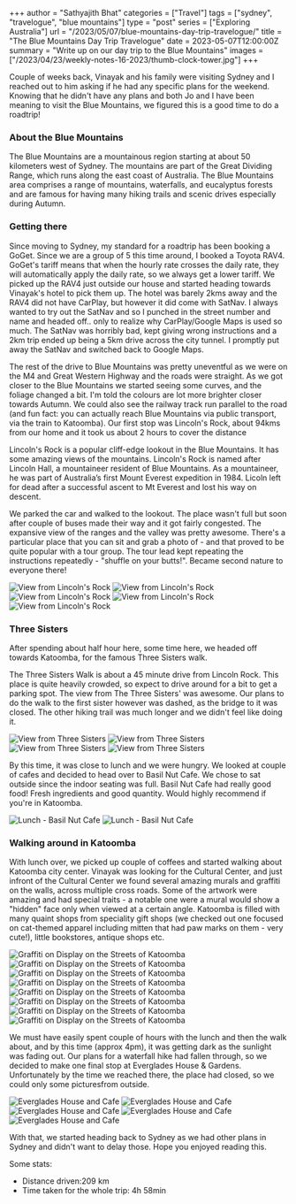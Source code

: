 +++
author = "Sathyajith Bhat"
categories = ["Travel"]
tags = ["sydney", "travelogue", "blue mountains"]
type = "post"
series = ["Exploring Australia"]
url = "/2023/05/07/blue-mountains-day-trip-travelogue/"
title = "The Blue Mountains Day Trip Travelogue"
date = 2023-05-07T12:00:00Z
summary = "Write up on our day trip to the Blue Mountains"
images = ["/2023/04/23/weekly-notes-16-2023/thumb-clock-tower.jpg"]
+++

Couple of weeks back, Vinayak and his family were visiting Sydney and I reached out to him asking if he had any specific plans for the weekend. Knowing that he didn't have any plans and both Jo and I have been meaning to visit the Blue Mountains, we figured this is a good time to do a roadtrip!

### About the Blue Mountains

The Blue Mountains are a mountainous region starting at about 50 kilometers west of Sydney. The mountains are part of the Great Dividing Range, which runs along the east coast of Australia. The Blue Mountains area comprises a range of mountains, waterfalls, and eucalyptus forests and are famous for having many hiking trails and scenic drives especially during Autumn.

### Getting there

Since moving to Sydney, my standard for a roadtrip has been booking a GoGet. Since we are a group of 5 this time around, I booked a Toyota RAV4. GoGet's tariff means that when the hourly rate crosses the daily rate, they will automatically apply the daily rate, so we always get a lower tariff. We picked up the RAV4 just outside our house and started heading towards Vinayak's hotel to pick them up. The hotel was barely 2kms away and the RAV4 did not have CarPlay, but however it did come with SatNav. I always wanted to try out the SatNav and so I punched in the street number and name and headed off.. only to realize why CarPlay/Google Maps is used so much. The SatNav was horribly bad, kept giving wrong instructions and a 2km trip ended up being a 5km drive across the city tunnel. I promptly put away the SatNav and switched back to Google Maps.

The rest of the drive to Blue Mountains was pretty uneventful as we were on the M4 and Great Western Highway and the roads were straight. As we got closer to the Blue Mountains we started seeing some curves, and the foliage changed a bit. I'm told the colours are lot more brighter closer towards Autumn. We could also see the railway track run parallel to the road (and fun fact: you can actually reach Blue Mountains via public transport, via the train to Katoomba). Our first stop was Lincoln's Rock, about 94kms from our home and it took us about 2 hours to cover the distance

Lincoln's Rock is a popular cliff-edge lookout in the Blue Mountains. It has some amazing views of the mountains. Lincoln's Rock is named after Lincoln Hall, a mountaineer resident of Blue Mountains. As a mountaineer, he was part of Australia’s first Mount Everest expedition in 1984. Licoln left for dead after a successful ascent to Mt Everest and lost his way on descent. 

We parked the car and walked to the lookout. The place wasn't full but soon after couple of buses made their way and it got fairly congested. The expansive view of the ranges and the valley was pretty awesome. There's a particular place that you can sit and grab a photo of - and that proved to be quite popular with a tour group. The tour lead kept repeating the instructions repeatedly - "shuffle on your butts!". Became second nature to everyone there! 

![View from Lincoln's Rock](https://i.sathyabh.at/sb/blue-mountains/lincolns-rock-1.jpg "View from Lincoln's Rock")
![View from Lincoln's Rock](https://i.sathyabh.at/sb/blue-mountains/lincolns-rock-2.jpg "View from Lincoln's Rock")
![View from Lincoln's Rock](https://i.sathyabh.at/sb/blue-mountains/lincolns-rock-3.jpg "View from Lincoln's Rock")
![View from Lincoln's Rock](https://i.sathyabh.at/sb/blue-mountains/lincolns-rock-4.jpg "View from Lincoln's Rock")
![View from Lincoln's Rock](https://i.sathyabh.at/sb/blue-mountains/lincolns-rock-5.jpg "View from Lincoln's Rock")

### Three Sisters 

After spending about half hour here, some time here, we headed off towards Katoomba, for the famous Three Sisters walk. 

The Three Sisters Walk is about a 45 minute drive from Lincoln Rock. This place is quite heavily crowded, so expect to drive around for a bit to get a parking spot. The view from The Three Sisters' was awesome. Our plans to do the walk to the first sister however was dashed, as the bridge to it was closed. The other hiking trail was much longer and we didn't feel like doing it.

![View from Three Sisters](https://i.sathyabh.at/sb/blue-mountains/three-sisters-1.jpg "View from Three Sisters")
![View from Three Sisters](https://i.sathyabh.at/sb/blue-mountains/three-sisters-2.jpg "View from Three Sisters")
![View from Three Sisters](https://i.sathyabh.at/sb/blue-mountains/three-sisters-3.jpg "View from Three Sisters")
![View from Three Sisters](https://i.sathyabh.at/sb/blue-mountains/three-sisters-4.jpg "View from Three Sisters")


By this time, it was close to lunch and we were hungry. We looked at couple of cafes and decided to head over to Basil Nut Cafe. We chose to sat outside since the indoor seating was full. Basil Nut Cafe had really good food! Fresh ingredients and good quantity. Would highly recommend if you're in Katoomba.

![Lunch - Basil Nut Cafe ](https://i.sathyabh.at/sb/blue-mountains/lunch-1.jpg "Lunch - Basil Nut Cafe ")
![Lunch - Basil Nut Cafe ](https://i.sathyabh.at/sb/blue-mountains/lunch-2.jpg "Lunch - Basil Nut Cafe ")


### Walking around in Katoomba

With lunch over, we picked up couple of coffees and started walking about Katoomba city center. Vinayak was looking for the Cultural Center, and just infront of the Cultural Center we found several amazing murals and graffiti on the walls, across multiple cross roads. Some of the artwork were amazing and had special traits - a notable one were a mural would show a "hidden" face only when viewed at a certain angle. Katoomba is filled with many quaint shops from speciality gift shops (we checked out one focused on cat-themed apparel including mitten that had paw marks on them - very cute!), little bookstores, antique shops etc. 

![Graffiti on Display on the Streets of Katoomba](https://i.sathyabh.at/sb/blue-mountains/graffiti-1.jpg "Graffiti on Display on the Streets of Katoomba")
![Graffiti on Display on the Streets of Katoomba](https://i.sathyabh.at/sb/blue-mountains/graffiti-2.jpg "Graffiti on Display on the Streets of Katoomba")
![Graffiti on Display on the Streets of Katoomba](https://i.sathyabh.at/sb/blue-mountains/graffiti-3.jpg "Graffiti on Display on the Streets of Katoomba")
![Graffiti on Display on the Streets of Katoomba](https://i.sathyabh.at/sb/blue-mountains/graffiti-4.jpg "Graffiti on Display on the Streets of Katoomba")
![Graffiti on Display on the Streets of Katoomba](https://i.sathyabh.at/sb/blue-mountains/graffiti-5.jpg "Graffiti on Display on the Streets of Katoomba")
![Graffiti on Display on the Streets of Katoomba](https://i.sathyabh.at/sb/blue-mountains/graffiti-6.jpg "Graffiti on Display on the Streets of Katoomba")
![Graffiti on Display on the Streets of Katoomba](https://i.sathyabh.at/sb/blue-mountains/graffiti-7.jpg "Graffiti on Display on the Streets of Katoomba")
![Graffiti on Display on the Streets of Katoomba](https://i.sathyabh.at/sb/blue-mountains/graffiti-8.jpg "Graffiti on Display on the Streets of Katoomba")

We must have easily spent couple of hours with the lunch and then the walk about, and by this time (approx 4pm), it was getting dark as the sunlight was fading out. Our plans for a waterfall hike had fallen through, so we decided to make one final stop at Everglades House & Gardens. Unfortunately by the time we reached there, the place had closed, so we could only some picturesfrom outside.

![Everglades House and Cafe](https://i.sathyabh.at/sb/blue-mountains/everglades-1.jpg "Everglades House and Cafe")
![Everglades House and Cafe](https://i.sathyabh.at/sb/blue-mountains/everglades-2.jpg "Everglades House and Cafe")
![Everglades House and Cafe](https://i.sathyabh.at/sb/blue-mountains/everglades-3.jpg "Everglades House and Cafe")
![Everglades House and Cafe](https://i.sathyabh.at/sb/blue-mountains/everglades-4.jpg "Everglades House and Cafe")
![Everglades House and Cafe](https://i.sathyabh.at/sb/blue-mountains/everglades-5.jpg "Everglades House and Cafe")

With that, we started heading back to Sydney as we had other plans in Sydney and didn't want to delay those. Hope you enjoyed reading this.

Some stats:

* Distance driven:209 km
* Time taken for the whole trip: 4h 58min
